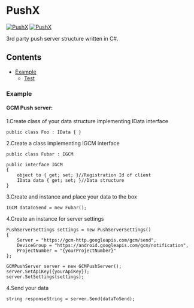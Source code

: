 # PushX

[![PushX](https://img.shields.io/pypi/status/Django.svg)]()
[![PushX](https://img.shields.io/badge/.NET-4.5.2-green.svg)]()


3rd party push server structure written in C#.

## Contents
- [Example](#example)
    - [Test](#gcm-push-server)

### Example

#### GCM Push server:

1.Create class of your data structure implementing IData interface

    public class Foo : IData { }
    
2.Create a class implementing IGCM interface

    public class Fubar : IGCM

    public interface IGCM
    {
        object to { get; set; }//Registration Id of client
        IData data { get; set; }//Data structure
    }

    
3.Create and instance and place your data to the box
    
    IGCM dataToSend = new Fubar();

4.Create an instance for server settings

    PushServerSettings settings = new PushServerSettings()
    {
        Server = "https://gcm-http.googleapis.com/gcm/send",
        DeviceGroup = "https://android.googleapis.com/gcm/notification",
        ProjectNumber = "{yourProjectNumber}"
    };
    
    GCMPushServer server = new GCMPushServer();
    server.SetApiKey({yourApiKey});
    server.SetSettings(settings);

4.Send your data    

    string responseString = server.Send(dataToSend);
